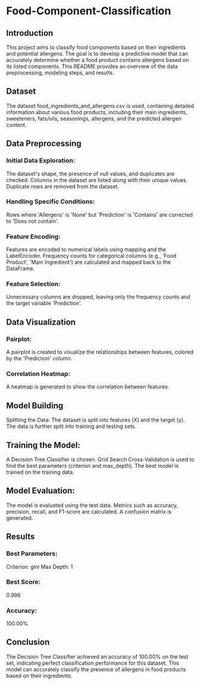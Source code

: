 # Food-Component-Classification

## Introduction
This project aims to classify food components based on their ingredients and potential allergens. The goal is to develop a predictive model that can accurately determine whether a food product contains allergens based on its listed components. This README provides an overview of the data preprocessing, modeling steps, and results.

## Dataset
The dataset food_ingredients_and_allergens.csv is used, containing detailed information about various food products, including their main ingredients, sweeteners, fats/oils, seasonings, allergens, and the predicted allergen content.

## Data Preprocessing

### Initial Data Exploration:
The dataset's shape, the presence of null values, and duplicates are checked.
Columns in the dataset are listed along with their unique values.
Duplicate rows are removed from the dataset.

### Handling Specific Conditions:
Rows where 'Allergens' is 'None' but 'Prediction' is 'Contains' are corrected to 'Does not contain'.

### Feature Encoding:
Features are encoded to numerical labels using mapping and the LabelEncoder.
Frequency counts for categorical columns (e.g., 'Food Product', 'Main Ingredient') are calculated and mapped back to the DataFrame.

### Feature Selection:
Unnecessary columns are dropped, leaving only the frequency counts and the target variable 'Prediction'.

## Data Visualization
### Pairplot:
A pairplot is created to visualize the relationships between features, colored by the 'Prediction' column.

### Correlation Heatmap:
A heatmap is generated to show the correlation between features.

## Model Building
Splitting the Data:
The dataset is split into features (X) and the target (y).
The data is further split into training and testing sets.

## Training the Model:
A Decision Tree Classifier is chosen.
Grid Search Cross-Validation is used to find the best parameters (criterion and max_depth).
The best model is trained on the training data.

## Model Evaluation:
The model is evaluated using the test data.
Metrics such as accuracy, precision, recall, and F1-score are calculated.
A confusion matrix is generated.

## Results
### Best Parameters:
Criterion: gini
Max Depth: 1
### Best Score:
0.996

### Accuracy:
100.00%

## Conclusion
The Decision Tree Classifier achieved an accuracy of 100.00% on the test set, indicating perfect classification performance for this dataset. This model can accurately classify the presence of allergens in food products based on their ingredients.
